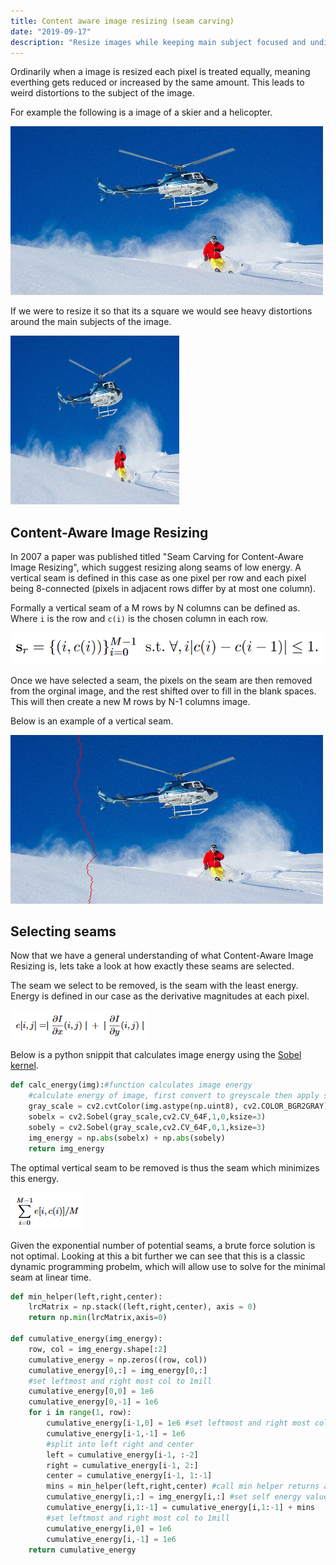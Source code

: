 ```yaml
---
title: Content aware image resizing (seam carving)
date: "2019-09-17"
description: "Resize images while keeping main subject focused and undistorted"
---
```


Ordinarily when a image is resized each pixel is treated equally, meaning everthing gets
reduced or increased by the same amount. This leads to weird distortions to the subject of
the image.

For example the following is a image of a skier and a helicopter.

![snow original](./snow.png)

If we were to resize it so that its a square we would see heavy distortions around the main 
subjects of the image.

![snow bad](./snow-bad.png)

## Content-Aware Image Resizing

In 2007 a paper was published titled "Seam Carving for Content-Aware Image Resizing", which suggest
resizing along seams of low energy. A vertical seam is defined in this case as one pixel per row and 
each pixel being 8-connected (pixels in adjacent rows differ by at most one column).

Formally a vertical seam of a M rows by N columns can be defined as. Where ``i`` is the row and ``c(i)``
is the chosen column in each row.

![seam def](./seam-def.png)

Once we have selected a seam, the pixels on the seam are then removed from the orginal image, and the rest
shifted over to fill in the blank spaces. This will then create a new M rows by N-1 columns image.

Below is an example of a vertical seam.

![snow seam](./snow_seam.png)

## Selecting seams

Now that we have a general understanding of what Content-Aware Image Resizing is, lets take a look at how 
exactly these seams are selected.

The seam we select to be removed, is the seam with the least energy. Energy is defined in our case
as the derivative magnitudes at each pixel.

![energy def](./energy.png)

Below is a python snippit that calculates image energy using the <a href="https://en.wikipedia.org/wiki/Sobel_operator" target = "_blank">Sobel kernel</a>.

```python
def calc_energy(img):#function calculates image energy
    #calculate energy of image, first convert to greyscale then apply sobel
    gray_scale = cv2.cvtColor(img.astype(np.uint8), cv2.COLOR_BGR2GRAY)
    sobelx = cv2.Sobel(gray_scale,cv2.CV_64F,1,0,ksize=3)
    sobely = cv2.Sobel(gray_scale,cv2.CV_64F,0,1,ksize=3)
    img_energy = np.abs(sobelx) + np.abs(sobely)
    return img_energy
```

The optimal vertical seam to be removed is thus the seam which minimizes this energy.

![optimal energy seam](./min-seam.png)

Given the exponential number of potential seams, a brute force solution is not optimal.
Looking at this a bit further we can see that this is a classic dynamic programming probelm,
which will allow use to solve for the minimal seam at linear time.

```python
def min_helper(left,right,center):
    lrcMatrix = np.stack((left,right,center), axis = 0)
    return np.min(lrcMatrix,axis=0)

def cumulative_energy(img_energy):
    row, col = img_energy.shape[:2]
    cumulative_energy = np.zeros((row, col))
    cumulative_energy[0,:] = img_energy[0,:]
    #set leftmost and right most col to 1mill
    cumulative_energy[0,0] = 1e6 
    cumulative_energy[0,-1] = 1e6
    for i in range(1, row):
        cumulative_energy[i-1,0] = 1e6 #set leftmost and right most col to 1mill
        cumulative_energy[i-1,-1] = 1e6
        #split into left right and center 
        left = cumulative_energy[i-1, :-2]
        right = cumulative_energy[i-1, 2:]
        center = cumulative_energy[i-1, 1:-1]
        mins = min_helper(left,right,center) #call min helper returns array of mins
        cumulative_energy[i,:] = img_energy[i,:] #set self energy value
        cumulative_energy[i,1:-1] = cumulative_energy[i,1:-1] + mins
        #set leftmost and right most col to 1mill
        cumulative_energy[i,0] = 1e6 
        cumulative_energy[i,-1] = 1e6
    return cumulative_energy
```

